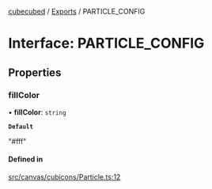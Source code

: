[cubecubed](/reference/README.md) / [Exports](/reference/modules.md) / PARTICLE\_CONFIG

# Interface: PARTICLE\_CONFIG

## Properties

### fillColor

• **fillColor**: `string`

**`Default`**

"#fff"

#### Defined in

[src/canvas/cubicons/Particle.ts:12](https://github.com/imaphatduc/cubecubed/blob/ffe94b1/src/canvas/cubicons/Particle.ts#L12)
